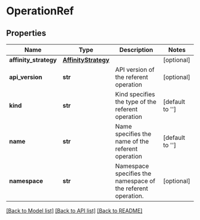 # OperationRef

## Properties
Name | Type | Description | Notes
------------ | ------------- | ------------- | -------------
**affinity_strategy** | [**AffinityStrategy**](AffinityStrategy.md) |  | [optional] 
**api_version** | **str** | API version of the referent operation | [optional] 
**kind** | **str** | Kind specifies the type of the referent operation | [default to '']
**name** | **str** | Name specifies the name of the referent operation | [default to '']
**namespace** | **str** | Namespace specifies the namespace of the referent operation. | [optional] 

[[Back to Model list]](../README.md#documentation-for-models) [[Back to API list]](../README.md#documentation-for-api-endpoints) [[Back to README]](../README.md)



